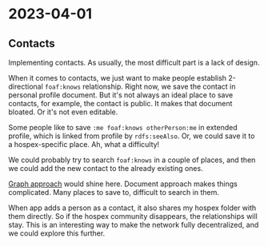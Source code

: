 # 2023-04-01

## Contacts

Implementing contacts. As usually, the most difficult part is a lack of design.

When it comes to contacts, we just want to make people establish 2-directional `foaf:knows` relationship. Right now, we save the contact in personal profile document. But it's not always an ideal place to save contacts, for example, the contact is public. It makes that document bloated. Or it's not even editable.

Some people like to save `:me foaf:knows otherPerson:me` in extended profile, which is linked from profile by `rdfs:seeAlso`. Or, we could save it to a hospex-specific place. Ah, what a difficulty!

We could probably try to search `foaf:knows` in a couple of places, and then we could add the new contact to the already existing ones.

[Graph approach](https://ruben.verborgh.org/blog/2022/12/30/lets-talk-about-pods/) would shine here. Document approach makes things complicated. Many places to save to, difficult to search in them.

When app adds a person as a contact, it also shares my hospex folder with them directly. So if the hospex community disappears, the relationships will stay. This is an interesting way to make the network fully decentralized, and we could explore this further.
